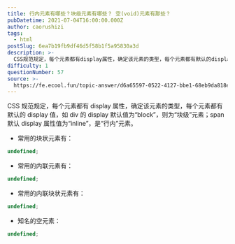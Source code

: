 ```yaml
---
title: 行内元素有哪些？块级元素有哪些？ 空(void)元素有那些？
pubDatetime: 2021-07-04T16:00:00.000Z
author: caorushizi
tags:
  - html
postSlug: 6ea7b19fb9df46d5f58b1f5a95830a3d
description: >-
  CSS规范规定，每个元素都有display属性，确定该元素的类型，每个元素都有默认的display值，如div的display默认值为“block”，则为“块级”元素；span默认display属性值
difficulty: 1
questionNumber: 57
source: >-
  https://fe.ecool.fun/topic-answer/d6a65597-0522-4127-bbe1-68eb9da818ee?orderBy=updateTime&order=desc&tagId=12
---
```


CSS 规范规定，每个元素都有 display 属性，确定该元素的类型，每个元素都有默认的 display 值，如 div 的 display 默认值为“block”，则为“块级”元素；span 默认 display 属性值为“inline”，是“行内”元素。

- 常用的块状元素有：

```typescript
undefined;
```

- 常用的内联元素有：

```typescript
undefined;
```

- 常用的内联块状元素有：

```typescript
undefined;
```

- 知名的空元素：

```typescript
undefined;
```

